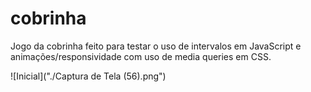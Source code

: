 # cobrinha

Jogo da cobrinha feito para testar o uso de intervalos em JavaScript e animações/responsividade com uso de media queries em CSS.

![Inicial]("./Captura de Tela (56).png")
